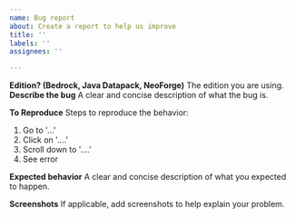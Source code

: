 ```yaml
---
name: Bug report
about: Create a report to help us improve
title: ''
labels: ''
assignees: ''

---
```


**Edition? (Bedrock, Java Datapack, NeoForge)**
The edition you are using.
**Describe the bug**
A clear and concise description of what the bug is.

**To Reproduce**
Steps to reproduce the behavior:
1. Go to '...'
2. Click on '....'
3. Scroll down to '....'
4. See error

**Expected behavior**
A clear and concise description of what you expected to happen.

**Screenshots**
If applicable, add screenshots to help explain your problem.
